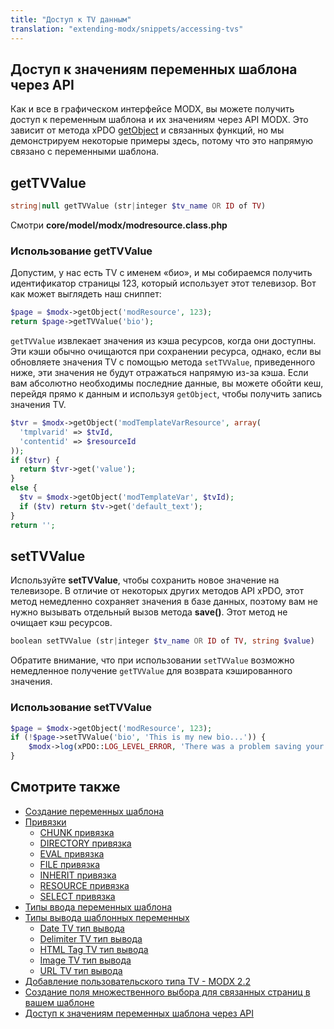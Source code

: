 ```yaml
---
title: "Доступ к TV данным"
translation: "extending-modx/snippets/accessing-tvs"
---
```


## Доступ к значениям переменных шаблона через API

Как и все в графическом интерфейсе MODX, вы можете получить доступ к переменным шаблона и их значениям через API MODX. Это зависит от метода xPDO [getObject](extending-modx/xpdo/class-reference/xpdo/xpdo.getobject "xPDO.getObject") и связанных функций, но мы демонстрируем некоторые примеры здесь, потому что это напрямую связано с переменными шаблона.

## getTVValue

``` php
string|null getTVValue (str|integer $tv_name OR ID of TV)
```

Смотри **core/model/modx/modresource.class.php**

### Использование getTVValue

Допустим, у нас есть TV с именем «био», и мы собираемся получить идентификатор страницы 123, который использует этот телевизор. Вот как может выглядеть наш сниппет:

``` php
$page = $modx->getObject('modResource', 123);
return $page->getTVValue('bio');
```

`getTVValue` извлекает значения из кэша ресурсов, когда они доступны. Эти кэши обычно очищаются при сохранении ресурса, однако, если вы обновляете значения TV с помощью метода `setTVValue`, приведенного ниже, эти значения не будут отражаться напрямую из-за кэша. 
Если вам абсолютно необходимы последние данные, вы можете обойти кеш, перейдя прямо к данным и используя `getObject`, чтобы получить запись значения TV.

``` php
$tvr = $modx->getObject('modTemplateVarResource', array(
  'tmplvarid' => $tvId,
  'contentid' => $resourceId
));
if ($tvr) {
  return $tvr->get('value');
}
else {
  $tv = $modx->getObject('modTemplateVar', $tvId);
  if ($tv) return $tv->get('default_text');
}
return '';
```

## setTVValue

Используйте **setTVValue**, чтобы сохранить новое значение на телевизоре. В отличие от некоторых других методов API xPDO, этот метод немедленно сохраняет значения в базе данных, поэтому вам не нужно вызывать отдельный вызов метода **save()**. Этот метод не очищает кэш ресурсов.

``` php
boolean setTVValue (str|integer $tv_name OR ID of TV, string $value)
```

Обратите внимание, что при использовании `setTVValue` возможно немедленное получение `getTVValue` для возврата кэшированного значения.

### Использование setTVValue

``` php
$page = $modx->getObject('modResource', 123);
if (!$page->setTVValue('bio', 'This is my new bio...')) {
    $modx->log(xPDO::LOG_LEVEL_ERROR, 'There was a problem saving your TV...');
}
```

## Смотрите также

- [Создание переменных шаблона](building-sites/elements/template-variables/step-by-step)
- [Привязки](building-sites/elements/template-variables/bindings)
    - [CHUNK привязка](building-sites/elements/template-variables/bindings/chunk-binding)
    - [DIRECTORY привязка](building-sites/elements/template-variables/bindings/directory-binding)
    - [EVAL привязка](building-sites/elements/template-variables/bindings/eval-binding)
    - [FILE привязка](building-sites/elements/template-variables/bindings/file-binding)
    - [INHERIT привязка](building-sites/elements/template-variables/bindings/inherit-binding)
    - [RESOURCE привязка](building-sites/elements/template-variables/bindings/resource-binding)
    - [SELECT привязка](building-sites/elements/template-variables/bindings/select-binding)
- [Типы ввода переменных шаблона](building-sites/elements/template-variables/input-types)
- [Типы вывода шаблонных переменных](building-sites/elements/template-variables/output-types)
    - [Date TV тип вывода](building-sites/elements/template-variables/output-types/date)
    - [Delimiter TV тип вывода](building-sites/elements/template-variables/output-types/delimiter)
    - [HTML Tag TV тип вывода](building-sites/elements/template-variables/output-types/html)
    - [Image TV тип вывода](building-sites/elements/template-variables/output-types/image)
    - [URL TV тип вывода](building-sites/elements/template-variables/output-types/url)
- [Добавление пользовательского типа TV - MODX 2.2](extending-modx/custom-tvs)
- [Создание поля множественного выбора для связанных страниц в вашем шаблоне](building-sites/tutorials/multiselect-related-pages)
- [Доступ к значениям переменных шаблона через API](extending-modx/snippets/accessing-tvs)
